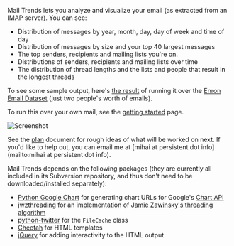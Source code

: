 Mail Trends lets you analyze and visualize your email (as extracted from an IMAP server). You can see:

* Distribution of messages by year, month, day, day of week and time of day
* Distribution of messages by size and your top 40 largest messages
* The top senders, recipients and mailing lists you're on.
* Distributions of senders, recipients and mailing lists over time
* The distribution of thread lengths and the lists and people that result in the longest threads

To see some sample output, here's [the result](http://persistent.info/mail-trends/enron/) of running it over the [Enron Email Dataset](http://www.cs.cmu.edu/~enron/) (just two people's worth of emails).

To run this over your own mail, see the [getting started](https://github.com/mihaip/mail-trends/wiki/Getting-Started) page.

![Screenshot](https://f.cloud.github.com/assets/513813/18310/690f2708-48a9-11e2-8d07-26684df2bcc4.png)

See the [plan](https://github.com/mihaip/mail-trends/wiki/Plan) document for rough ideas of what will be worked on next. If you'd like to help out, you can email me at [mihai at persistent dot info](mailto:mihai at persistent dot info).

Mail Trends depends on the following packages (they are currently all included in its Subversion repository, and thus don't need to be downloaded/installed separately):

* [Python Google Chart](http://pygooglechart.slowchop.com/) for generating chart URLs for Google's [Chart API](http://code.google.com/apis/chart/)
* [jwzthreading](http://www.amk.ca/python/code/jwz) for an implementation of [Jamie Zawinsky's threading algorithm](http://www.jwz.org/doc/threading.html)
* [python-twitter](http://code.google.com/p/python-twitter/) for the `FileCache` class
* [Cheetah](http://www.cheetahtemplate.org/) for HTML templates
* [jQuery](http://jquery.com/) for adding interactivity to the HTML output
